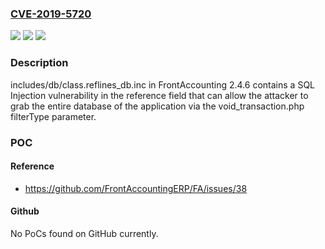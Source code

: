 ### [CVE-2019-5720](https://cve.mitre.org/cgi-bin/cvename.cgi?name=CVE-2019-5720)
![](https://img.shields.io/static/v1?label=Product&message=n%2Fa&color=blue)
![](https://img.shields.io/static/v1?label=Version&message=n%2Fa&color=blue)
![](https://img.shields.io/static/v1?label=Vulnerability&message=n%2Fa&color=brighgreen)

### Description

includes/db/class.reflines_db.inc in FrontAccounting 2.4.6 contains a SQL Injection vulnerability in the reference field that can allow the attacker to grab the entire database of the application via the void_transaction.php filterType parameter.

### POC

#### Reference
- https://github.com/FrontAccountingERP/FA/issues/38

#### Github
No PoCs found on GitHub currently.

